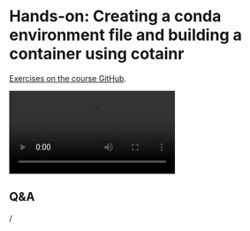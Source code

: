 # Hands-on: Creating a conda environment file and building a container using cotainr

<!--
[Exercises on the course GitHub](https://github.com/Lumi-supercomputer/Getting_Started_with_AI_workshop/tree/ai-20241126/06_Bulding_containers_from_conda_pip_environments).
-->
[Exercises on the course GitHub](https://github.com/Lumi-supercomputer/Getting_Started_with_AI_workshop/tree/main/06_Bulding_containers_from_conda_pip_environments).

<video src="https://462000265.lumidata.eu/ai-20241126/recordings/E06_BuildingContainers.mp4" controls="controls"></video>


## Q&A

/
